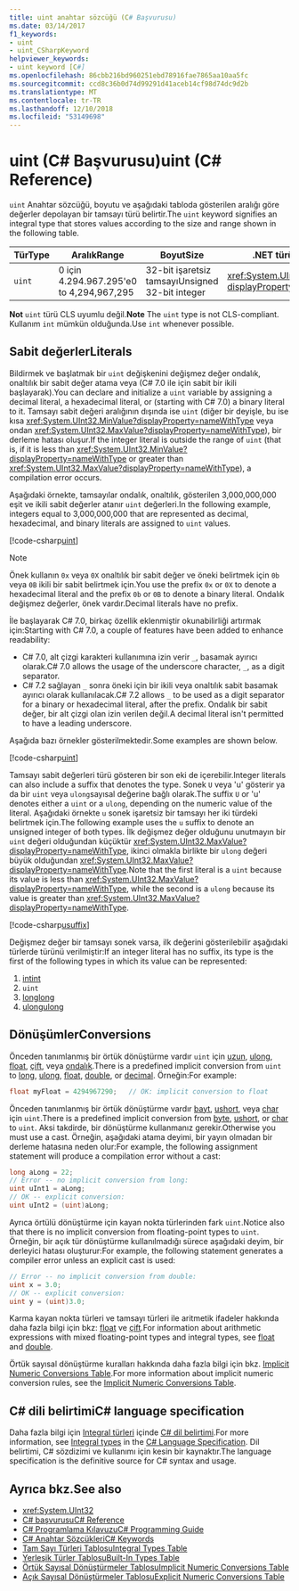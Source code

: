 ```yaml
---
title: uint anahtar sözcüğü (C# Başvurusu)
ms.date: 03/14/2017
f1_keywords:
- uint
- uint_CSharpKeyword
helpviewer_keywords:
- uint keyword [C#]
ms.openlocfilehash: 86cbb216bd960251ebd78916fae7865aa10aa5fc
ms.sourcegitcommit: ccd8c36b0d74d99291d41aceb14cf98d74dc9d2b
ms.translationtype: MT
ms.contentlocale: tr-TR
ms.lasthandoff: 12/10/2018
ms.locfileid: "53149698"
---
```

# <a name="uint-c-reference"></a><span data-ttu-id="8af9d-102">uint (C# Başvurusu)</span><span class="sxs-lookup"><span data-stu-id="8af9d-102">uint (C# Reference)</span></span>

<span data-ttu-id="8af9d-103">`uint` Anahtar sözcüğü, boyutu ve aşağıdaki tabloda gösterilen aralığı göre değerler depolayan bir tamsayı türü belirtir.</span><span class="sxs-lookup"><span data-stu-id="8af9d-103">The `uint` keyword signifies an integral type that stores values according to the size and range shown in the following table.</span></span>

|<span data-ttu-id="8af9d-104">Tür</span><span class="sxs-lookup"><span data-stu-id="8af9d-104">Type</span></span>|<span data-ttu-id="8af9d-105">Aralık</span><span class="sxs-lookup"><span data-stu-id="8af9d-105">Range</span></span>|<span data-ttu-id="8af9d-106">Boyut</span><span class="sxs-lookup"><span data-stu-id="8af9d-106">Size</span></span>|<span data-ttu-id="8af9d-107">.NET türü</span><span class="sxs-lookup"><span data-stu-id="8af9d-107">.NET type</span></span>|
|----------|-----------|----------|-------------------------|
|`uint`|<span data-ttu-id="8af9d-108">0 için 4.294.967.295'e</span><span class="sxs-lookup"><span data-stu-id="8af9d-108">0 to 4,294,967,295</span></span>|<span data-ttu-id="8af9d-109">32-bit işaretsiz tamsayı</span><span class="sxs-lookup"><span data-stu-id="8af9d-109">Unsigned 32-bit integer</span></span>|<xref:System.UInt32?displayProperty=nameWithType>|

<span data-ttu-id="8af9d-110">**Not** `uint` türü CLS uyumlu değil.</span><span class="sxs-lookup"><span data-stu-id="8af9d-110">**Note** The `uint` type is not CLS-compliant.</span></span> <span data-ttu-id="8af9d-111">Kullanım `int` mümkün olduğunda.</span><span class="sxs-lookup"><span data-stu-id="8af9d-111">Use `int` whenever possible.</span></span>

## <a name="literals"></a><span data-ttu-id="8af9d-112">Sabit değerler</span><span class="sxs-lookup"><span data-stu-id="8af9d-112">Literals</span></span>

<span data-ttu-id="8af9d-113">Bildirmek ve başlatmak bir `uint` değişkenini değişmez değer ondalık, onaltılık bir sabit değer atama veya (C# 7.0 ile için sabit bir ikili başlayarak).</span><span class="sxs-lookup"><span data-stu-id="8af9d-113">You can declare and initialize a `uint` variable by assigning a decimal literal, a hexadecimal literal, or (starting with C# 7.0) a binary literal to it.</span></span> <span data-ttu-id="8af9d-114">Tamsayı sabit değeri aralığının dışında ise `uint` (diğer bir deyişle, bu ise kısa <xref:System.UInt32.MinValue?displayProperty=nameWithType> veya ondan <xref:System.UInt32.MaxValue?displayProperty=nameWithType>), bir derleme hatası oluşur.</span><span class="sxs-lookup"><span data-stu-id="8af9d-114">If the integer literal is outside the range of `uint` (that is, if it is less than <xref:System.UInt32.MinValue?displayProperty=nameWithType> or greater than <xref:System.UInt32.MaxValue?displayProperty=nameWithType>), a compilation error occurs.</span></span>

<span data-ttu-id="8af9d-115">Aşağıdaki örnekte, tamsayılar ondalık, onaltılık, gösterilen 3,000,000,000 eşit ve ikili sabit değerler atanır `uint` değerleri.</span><span class="sxs-lookup"><span data-stu-id="8af9d-115">In the following example, integers equal to 3,000,000,000 that are represented as decimal, hexadecimal, and binary literals are assigned to `uint` values.</span></span>

[!code-csharp[uint](~/samples/snippets/csharp/language-reference/keywords/numeric-literals.cs#UInt)]

> [!NOTE]
> <span data-ttu-id="8af9d-116">Önek kullanın `0x` veya `0X` onaltılık bir sabit değer ve öneki belirtmek için `0b` veya `0B` ikili bir sabit belirtmek için.</span><span class="sxs-lookup"><span data-stu-id="8af9d-116">You use the prefix `0x` or `0X` to denote a hexadecimal literal and the prefix `0b` or `0B` to denote a binary literal.</span></span> <span data-ttu-id="8af9d-117">Ondalık değişmez değerler, önek vardır.</span><span class="sxs-lookup"><span data-stu-id="8af9d-117">Decimal literals have no prefix.</span></span>

<span data-ttu-id="8af9d-118">İle başlayarak C# 7.0, birkaç özellik eklenmiştir okunabilirliği artırmak için:</span><span class="sxs-lookup"><span data-stu-id="8af9d-118">Starting with C# 7.0, a couple of features have been added to enhance readability:</span></span>

- <span data-ttu-id="8af9d-119">C# 7.0, alt çizgi karakteri kullanımına izin verir `_`, basamak ayırıcı olarak.</span><span class="sxs-lookup"><span data-stu-id="8af9d-119">C# 7.0 allows the usage of the underscore character, `_`, as a digit separator.</span></span>
- <span data-ttu-id="8af9d-120">C# 7.2 sağlayan `_` sonra öneki için bir ikili veya onaltılık sabit basamak ayırıcı olarak kullanılacak.</span><span class="sxs-lookup"><span data-stu-id="8af9d-120">C# 7.2 allows `_` to be used as a digit separator for a binary or hexadecimal literal, after the prefix.</span></span> <span data-ttu-id="8af9d-121">Ondalık bir sabit değer, bir alt çizgi olan izin verilen değil.</span><span class="sxs-lookup"><span data-stu-id="8af9d-121">A decimal literal isn't permitted to have a leading underscore.</span></span>

<span data-ttu-id="8af9d-122">Aşağıda bazı örnekler gösterilmektedir.</span><span class="sxs-lookup"><span data-stu-id="8af9d-122">Some examples are shown below.</span></span>

[!code-csharp[uint](~/samples/snippets/csharp/language-reference/keywords/numeric-literals.cs#UIntS)]

<span data-ttu-id="8af9d-123">Tamsayı sabit değerleri türü gösteren bir son eki de içerebilir.</span><span class="sxs-lookup"><span data-stu-id="8af9d-123">Integer literals can also include a suffix that denotes the type.</span></span> <span data-ttu-id="8af9d-124">Sonek `U` veya 'u' gösterir ya da bir `uint` veya `ulong`sayısal değerine bağlı olarak.</span><span class="sxs-lookup"><span data-stu-id="8af9d-124">The suffix `U` or 'u' denotes either a `uint` or a `ulong`, depending on the numeric value of the literal.</span></span> <span data-ttu-id="8af9d-125">Aşağıdaki örnekte `u` sonek işaretsiz bir tamsayı her iki türdeki belirtmek için.</span><span class="sxs-lookup"><span data-stu-id="8af9d-125">The following example uses the `u` suffix to denote an unsigned integer of both types.</span></span> <span data-ttu-id="8af9d-126">İlk değişmez değer olduğunu unutmayın bir `uint` değeri olduğundan küçüktür <xref:System.UInt32.MaxValue?displayProperty=nameWithType>, ikinci olmakla birlikte bir `ulong` değeri büyük olduğundan <xref:System.UInt32.MaxValue?displayProperty=nameWithType>.</span><span class="sxs-lookup"><span data-stu-id="8af9d-126">Note that the first literal is a `uint` because its value is less than <xref:System.UInt32.MaxValue?displayProperty=nameWithType>, while the second is a `ulong` because its value is greater than <xref:System.UInt32.MaxValue?displayProperty=nameWithType>.</span></span>

[!code-csharp[usuffix](~/samples/snippets/csharp/language-reference/keywords/numeric-suffixes.cs#1)]

<span data-ttu-id="8af9d-127">Değişmez değer bir tamsayı sonek varsa, ilk değerini gösterilebilir aşağıdaki türlerde türünü verilmiştir:</span><span class="sxs-lookup"><span data-stu-id="8af9d-127">If an integer literal has no suffix, its type is the first of the following types in which its value can be represented:</span></span>

1. [<span data-ttu-id="8af9d-128">int</span><span class="sxs-lookup"><span data-stu-id="8af9d-128">int</span></span>](int.md)
2. `uint`
3. [<span data-ttu-id="8af9d-129">long</span><span class="sxs-lookup"><span data-stu-id="8af9d-129">long</span></span>](long.md)
4. [<span data-ttu-id="8af9d-130">ulong</span><span class="sxs-lookup"><span data-stu-id="8af9d-130">ulong</span></span>](ulong.md)

## <a name="conversions"></a><span data-ttu-id="8af9d-131">Dönüşümler</span><span class="sxs-lookup"><span data-stu-id="8af9d-131">Conversions</span></span>

<span data-ttu-id="8af9d-132">Önceden tanımlanmış bir örtük dönüştürme vardır `uint` için [uzun](long.md), [ulong](ulong.md), [float](float.md), [çift](double.md), veya [ ondalık](decimal.md).</span><span class="sxs-lookup"><span data-stu-id="8af9d-132">There is a predefined implicit conversion from `uint` to [long](long.md), [ulong](ulong.md), [float](float.md), [double](double.md), or [decimal](decimal.md).</span></span> <span data-ttu-id="8af9d-133">Örneğin:</span><span class="sxs-lookup"><span data-stu-id="8af9d-133">For example:</span></span>

```csharp
float myFloat = 4294967290;   // OK: implicit conversion to float
```

<span data-ttu-id="8af9d-134">Önceden tanımlanmış bir örtük dönüştürme vardır [bayt](byte.md), [ushort](ushort.md), veya [char](char.md) için `uint`.</span><span class="sxs-lookup"><span data-stu-id="8af9d-134">There is a predefined implicit conversion from [byte](byte.md), [ushort](ushort.md), or [char](char.md) to `uint`.</span></span> <span data-ttu-id="8af9d-135">Aksi takdirde, bir dönüştürme kullanmanız gerekir.</span><span class="sxs-lookup"><span data-stu-id="8af9d-135">Otherwise you must use a cast.</span></span> <span data-ttu-id="8af9d-136">Örneğin, aşağıdaki atama deyimi, bir yayın olmadan bir derleme hatasına neden olur:</span><span class="sxs-lookup"><span data-stu-id="8af9d-136">For example, the following assignment statement will produce a compilation error without a cast:</span></span>

```csharp
long aLong = 22;
// Error -- no implicit conversion from long:
uint uInt1 = aLong;
// OK -- explicit conversion:
uint uInt2 = (uint)aLong;
```

<span data-ttu-id="8af9d-137">Ayrıca örtülü dönüştürme için kayan nokta türlerinden fark `uint`.</span><span class="sxs-lookup"><span data-stu-id="8af9d-137">Notice also that there is no implicit conversion from floating-point types to `uint`.</span></span> <span data-ttu-id="8af9d-138">Örneğin, bir açık tür dönüştürme kullanılmadığı sürece aşağıdaki deyim, bir derleyici hatası oluşturur:</span><span class="sxs-lookup"><span data-stu-id="8af9d-138">For example, the following statement generates a compiler error unless an explicit cast is used:</span></span>

```csharp
// Error -- no implicit conversion from double:
uint x = 3.0;
// OK -- explicit conversion:
uint y = (uint)3.0;
```

<span data-ttu-id="8af9d-139">Karma kayan nokta türleri ve tamsayı türleri ile aritmetik ifadeler hakkında daha fazla bilgi için bkz: [float](float.md) ve [çift](double.md).</span><span class="sxs-lookup"><span data-stu-id="8af9d-139">For information about arithmetic expressions with mixed floating-point types and integral types, see [float](float.md) and [double](double.md).</span></span>

<span data-ttu-id="8af9d-140">Örtük sayısal dönüştürme kuralları hakkında daha fazla bilgi için bkz. [Implicit Numeric Conversions Table](implicit-numeric-conversions-table.md).</span><span class="sxs-lookup"><span data-stu-id="8af9d-140">For more information about implicit numeric conversion rules, see the [Implicit Numeric Conversions Table](implicit-numeric-conversions-table.md).</span></span>

## <a name="c-language-specification"></a><span data-ttu-id="8af9d-141">C# dili belirtimi</span><span class="sxs-lookup"><span data-stu-id="8af9d-141">C# language specification</span></span>

<span data-ttu-id="8af9d-142">Daha fazla bilgi için [Integral türleri](~/_csharplang/spec/types.md#integral-types) içinde [ C# dil belirtimi](../language-specification/index.md).</span><span class="sxs-lookup"><span data-stu-id="8af9d-142">For more information, see [Integral types](~/_csharplang/spec/types.md#integral-types) in the [C# Language Specification](../language-specification/index.md).</span></span> <span data-ttu-id="8af9d-143">Dil belirtimi, C# sözdizimi ve kullanımı için kesin bir kaynaktır.</span><span class="sxs-lookup"><span data-stu-id="8af9d-143">The language specification is the definitive source for C# syntax and usage.</span></span>

## <a name="see-also"></a><span data-ttu-id="8af9d-144">Ayrıca bkz.</span><span class="sxs-lookup"><span data-stu-id="8af9d-144">See also</span></span>

- <xref:System.UInt32>
- [<span data-ttu-id="8af9d-145">C# başvurusu</span><span class="sxs-lookup"><span data-stu-id="8af9d-145">C# Reference</span></span>](../index.md)
- [<span data-ttu-id="8af9d-146">C# Programlama Kılavuzu</span><span class="sxs-lookup"><span data-stu-id="8af9d-146">C# Programming Guide</span></span>](../../programming-guide/index.md)
- [<span data-ttu-id="8af9d-147">C# Anahtar Sözcükleri</span><span class="sxs-lookup"><span data-stu-id="8af9d-147">C# Keywords</span></span>](index.md)
- [<span data-ttu-id="8af9d-148">Tam Sayı Türleri Tablosu</span><span class="sxs-lookup"><span data-stu-id="8af9d-148">Integral Types Table</span></span>](integral-types-table.md)
- [<span data-ttu-id="8af9d-149">Yerleşik Türler Tablosu</span><span class="sxs-lookup"><span data-stu-id="8af9d-149">Built-In Types Table</span></span>](built-in-types-table.md)
- [<span data-ttu-id="8af9d-150">Örtük Sayısal Dönüştürmeler Tablosu</span><span class="sxs-lookup"><span data-stu-id="8af9d-150">Implicit Numeric Conversions Table</span></span>](implicit-numeric-conversions-table.md)
- [<span data-ttu-id="8af9d-151">Açık Sayısal Dönüştürmeler Tablosu</span><span class="sxs-lookup"><span data-stu-id="8af9d-151">Explicit Numeric Conversions Table</span></span>](explicit-numeric-conversions-table.md)